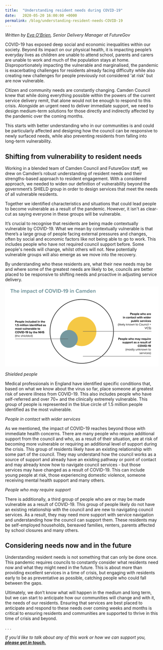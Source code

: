 ```yaml
---
title:  "Understanding resident needs during COVID-19"
date:   2020-05-20 16:00:00 +0000
permalink: /blog/understanding-resident-needs-COVID-19
---
```


*Written by [Eva O'Brien](https://blog.wearefuturegov.com/@evaobrien), Senior Delivery Manager at FutureGov*

COVID-19 has exposed deep social and economic inequalities within our society. Beyond its impact on our physical health, it is impacting people’s everyday lives as children are unable to attend school, parents and carers are unable to work and much of the population stays at home. Disproportionately impacting the vulnerable and marginalised, the pandemic is exacerbating challenges for residents already facing difficulty while also creating new challenges for people previously not considered 'at risk' but are now vulnerable.

Citizen and community needs are constantly changing. Camden Council knew that while doing everything possible within the powers of the current service delivery remit, that alone would not be enough to respond to this crisis. Alongside an urgent need to deliver immediate support, we need to design medium-term solutions for those directly and indirectly affected by the pandemic over the coming months.

This starts with better understanding who in our communities is and could be particularly affected and designing how the council can be responsive to newly surfaced needs, while also preventing residents from falling into long-term vulnerability.


## Shifting from vulnerability to resident needs

Working in a blended team of Camden Council and FutureGov staff, we drew on Camden’s robust understanding of resident needs and their strengths-based approach to resident engagement. With a considered approach, we needed to widen our definition of vulnerability beyond the government’s SHIELD group in order to design services that meet the needs of all vulnerable residents.

Together we identified characteristics and situations that could lead people to become vulnerable as a result of the pandemic. However, it isn't as clear-cut as saying everyone in these groups will be vulnerable. 

It’s crucial to recognise that residents are being made contextually vulnerable by COVID-19. What we mean by contextually vulnerable is that there’s a large group of people facing external pressures and changes, often by social and economic factors like not being able to go to work. This includes people who have not required council support before. Some people's needs will change, whilst others will not. New potentially vulnerable groups will also emerge as we move into the recovery.

By understanding who these residents are, what their new needs may be and where some of the greatest needs are likely to be, councils are better placed to be responsive to shifting needs and proactive in adjusting service delivery.

<img src="/assets/blog understanding users.png" alt="Understanding resident needs in Camden"/>

*Shielded people*

Medical professionals in England have identified specific conditions that, based on what we know about the virus so far, place someone at greatest risk of severe illness from COVID-19. This also includes people who have self-referred and over 70+ and the clinically extremely vulnerable. This group of people is represented in the blue circle of 1.5 million people identified as the most vulnerable.

*People in contact with wider services*

As we mentioned, the impact of COVID-19 reaches beyond those with immediate health concerns. There are many people who require additional support from the council and who, as a result of their situation, are at risk of becoming more vulnerable or requiring an additional level of support during the crisis. This group of residents likely have an existing relationship with some part of the council. They may understand how the council works as a source of support and already have an existing pathway or point of contact and may already know how to navigate council services - but those services may have changed as a result of COVID-19. This can include young people at risk, those experiencing domestic violence, someone receiving mental health support and many others.

*People who may require support*

There is additionally, a third group of people who are or may be made vulnerable as a result of COVID-19. This group of people likely do not have an existing relationship with the council and are new to navigating council services. As a result, they may need more support with service navigation and understanding how the council can support them. These residents may be self-employed households, bereaved families, renters, parents affected by school closures and many others.


## Considering needs now and in the future
Understanding resident needs is not something that can only be done once. This pandemic requires councils to constantly consider what residents need now and what they might need in the future. This is about more than providing excellent services in a time of crisis, but engaging with residents early to be as preventative as possible, catching people who could fall between the gaps. 

Ultimately, we don’t know what will happen in the medium and long term, but we can start to anticipate how our communities will change and with it, the needs of our residents. Ensuring that services are best placed to anticipate and respond to these needs over coming weeks and months is critical to ensuring residents and communities are supported to thrive in this time of crisis and beyond.

. . .

*If you’d like to talk about any of this work or how we can support you, **<a href="mailto:hello@wearefuturegov.com" onclick="gtag('event', 'Click2', { 'event_category': 'Email' });">please get in touch.</a>***
